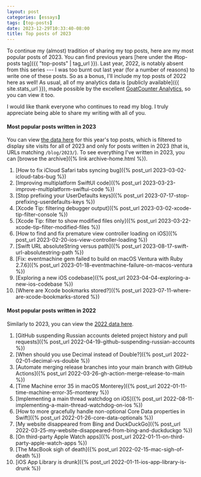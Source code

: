 ```yaml
---
layout: post
categories: [essays]
tags: [top-posts]
date: 2023-12-29T10:33:40-08:00
title: Top posts of 2023
---
```


To continue my (almost) tradition of sharing my top posts, here are my most popular posts of 2023. You can find previous years [here under the #top-posts tag]({{ "top-posts" | tag_url }}). Last year, 2022, is notably absent from this series --- I was too burnt out last year (for a number of reasons) to write one of these posts. So as a bonus, I'll include my top posts of 2022 here as well! As usual, all of my analytics data is [publicly available]({{ site.stats_url }}), made possible by the excellent [GoatCounter Analytics](https://www.goatcounter.com), so you can view it too.

<!--excerpt-->

I would like thank everyone who continues to read my blog. I truly appreciate being able to share my writing with all of you.

#### Most popular posts written in 2023

You can view [the data here](https://stats.jessesquires.com/?period-start=2023-01-01&period-end=2023-12-31&filter=%2Fblog%2F2023) for this year's top posts, which is filtered to display site visits for all of 2023 and only for posts written in 2023 (that is, URLs matching `/blog/2023/`). To see everything I've written in 2023, you can [browse the archive]({% link archive-home.html %}).

1. [How to fix iCloud Safari tabs syncing bug]({% post_url 2023-03-02-icloud-tabs-bug %})
1. [Improving multiplatform SwiftUI code]({% post_url 2023-03-23-improve-multiplatform-swiftui-code %})
1. [Stop prefixing your UserDefaults keys]({% post_url 2023-07-17-stop-prefixing-userdefaults-keys %})
1. [Xcode Tip: filtering debugger output]({% post_url 2023-03-02-xcode-tip-filter-console %})
1. [Xcode Tip: filter to show modified files only]({% post_url 2023-03-22-xcode-tip-filter-modified-files %})
1. [How to find and fix premature view controller loading on iOS]({% post_url 2023-02-20-ios-view-controller-loading %})
1. [Swift URL absoluteString versus path]({% post_url 2023-08-17-swift-url-absolutestring-path %})
1. [Fix: eventmachine gem failed to build on macOS Ventura with Ruby 2.7.6]({% post_url 2023-01-18-eventmachine-failure-on-macos-ventura %})
1. [Exploring a new iOS codebase]({% post_url 2023-04-04-exploring-a-new-ios-codebase %})
1. [Where are Xcode bookmarks stored?]({% post_url 2023-07-11-where-are-xcode-bookmarks-stored %})

#### Most popular posts written in 2022

Similarly to 2023, you can view the [2022 data here](https://stats.jessesquires.com/?period-start=2022-01-01&period-end=2022-12-31&filter=%2Fblog%2F2022).

1. [GitHub suspending Russian accounts deleted project history and pull requests]({% post_url 2022-04-19-github-suspending-russian-accounts %})
1. [When should you use Decimal instead of Double?]({% post_url 2022-02-01-decimal-vs-double %})
1. [Automate merging release branches into your main branch with GitHub Actions]({% post_url 2022-03-26-gh-action-merge-release-to-main %})
1. [Time Machine error 35 in macOS Monterey]({% post_url 2022-01-11-time-machine-error-35-monterey %})
1. [Implementing a main thread watchdog on iOS]({% post_url 2022-08-11-implementing-a-main-thread-watchdog-on-ios %})
1. [How to more gracefully handle non-optional Core Data properties in Swift]({% post_url 2022-01-26-core-data-optionals %})
1. [My website disappeared from Bing and DuckDuckGo]({% post_url 2022-03-25-my-website-disappeared-from-bing-and-duckduckgo %})
1. [On third-party Apple Watch apps]({% post_url 2022-01-11-on-third-party-apple-watch-apps %})
1. [The MacBook sigh of death]({% post_url 2022-02-15-mac-sigh-of-death %})
1. [iOS App Library is drunk]({% post_url 2022-01-11-ios-app-library-is-drunk %})
